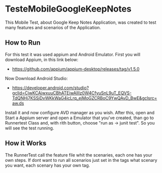 # TesteMobileGoogleKeepNotes
This Mobile Test, about Google Keep Notes Application, was created to test many features and scenarios of the Application. 

## How to Run

For this test it was used  appium and Android Emulator. First you will download Appium, in this link below:
- https://github.com/appium/appium-desktop/releases/tag/v1.5.0 

Now Download Android Studio:
- https://developer.android.com/studio?gclid=CjwKCAjwxuuCBhATEiwAIIIz0W4CfyuSnL9uT_EQVS-TdQNHj7KSSjDvWKkWaG4icLrq_ejMoGZCRBoC9YwQAvD_BwE&gclsrc=aw.ds

Install it and now configure  AVD manager as you wish. After this, open and Start a Appium server and open a Emulator that you've created, than go to 
Runnertest Class and, with rith button, choose "run as -> junit test". So you will see the test running.

## How it Works

The RunnerTest call the feature file whit the scenaries, each one has your own steps. If dont want to run all scenarios just set in the tags what scenary you want, each scenary
has your own tag. 
